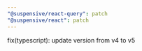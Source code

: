```yaml
---
"@suspensive/react-query": patch
"@suspensive/react": patch
---
```


fix(typescript): update version from v4 to v5
